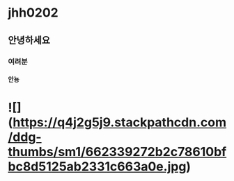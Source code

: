 # jhh0202
## 안녕하세요  
### 여려분  
#### 안뇽  
# ![] (https://q4j2g5j9.stackpathcdn.com/ddg-thumbs/sm1/662339272b2c78610bfbc8d5125ab2331c663a0e.jpg)
